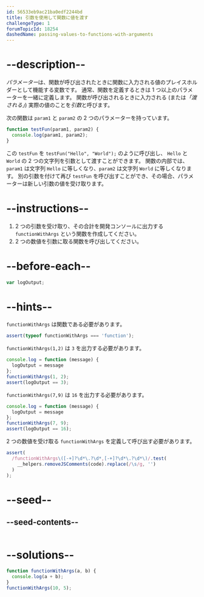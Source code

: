 ```yaml
---
id: 56533eb9ac21ba0edf2244bd
title: 引数を使用して関数に値を渡す
challengeType: 1
forumTopicId: 18254
dashedName: passing-values-to-functions-with-arguments
---
```


# --description--

<dfn>パラメーター</dfn>は、関数が呼び出されたときに関数に入力される値のプレイスホルダーとして機能する変数です。 通常、関数を定義するときは 1 つ以上のパラメーターを一緒に定義します。 関数が呼び出されるときに入力される (または<dfn>「渡される」</dfn>) 実際の値のことを<dfn>引数</dfn>と呼びます。

次の関数は `param1` と `param2` の 2 つのパラメーターを持っています。

```js
function testFun(param1, param2) {
  console.log(param1, param2);
}
```

この `testFun` を `testFun("Hello", "World");` のように呼び出し、 `Hello` と `World` の 2 つの文字列を引数として渡すことができます。 関数の内部では、`param1` は文字列 `Hello` に等しくなり、`param2` は文字列 `World` に等しくなります。 別の引数を付けて再び `testFun` を呼び出すことができ、その場合、パラメーターは新しい引数の値を受け取ります。

# --instructions--

<ol><li>2 つの引数を受け取り、その合計を開発コンソールに出力する <code>functionWithArgs</code> という関数を作成してください。</li><li>2 つの数値を引数に取る関数を呼び出してください。</li></ol>

# --before-each--

```js
var logOutput;
```

# --hints--

`functionWithArgs` は関数である必要があります。

```js
assert(typeof functionWithArgs === 'function');
```

`functionWithArgs(1,2)` は `3` を出力する必要があります。

```js
console.log = function (message) {
  logOutput = message
};
functionWithArgs(1, 2);
assert(logOutput == 3);
```

`functionWithArgs(7,9)` は `16` を出力する必要があります。

```js
console.log = function (message) {
  logOutput = message
};
functionWithArgs(7, 9);
assert(logOutput == 16);
```

2 つの数値を受け取る `functionWithArgs` を定義して呼び出す必要があります。

```js
assert(
  /functionWithArgs\([-+]?\d*\.?\d*,[-+]?\d*\.?\d*\)/.test(
    __helpers.removeJSComments(code).replace(/\s/g, '')
  )
);
```

# --seed--

## --seed-contents--

```js

```

# --solutions--

```js
function functionWithArgs(a, b) {
  console.log(a + b);
}
functionWithArgs(10, 5);
```
